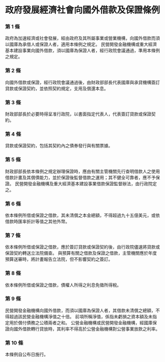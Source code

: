 # 政府發展經濟社會向國外借款及保證條例

### 第 1 條

政府為加速經濟或社會發展，經由政府及其所屬事業或營業機構，向國外借款而須以國庫為承借人或保證人者，適用本條例之規定。
民營開發金融機構或重大經濟基本建設事業向國外借款，須以國庫為保證人者，經行政院會議通過，準用本條例之規定。

### 第 2 條

向國外借款或保證，經行政院會議通過後，由財政部部長代表國庫與承貸機構簽訂貸款或保證契約，並依照契約規定，支用及償還本息。

### 第 3 條

財政部部長於必要時得呈准行政院，以書面指定代表人，代表簽訂貸款或保證契約。

### 第 4 條

貸款或保證契約，包括其契約內之債券發行與有關票據。

### 第 5 條

財政部部長依本條例之規定辦理保證時，應由有關主管機關先行查明借款人之使用借款計畫及其償債能力，並於保證後監督借款之運用；其不健全可靠者，應不予保證。
民營開發金融機構及重大經濟基本建設事業借款保證監督辦法，由行政院定之。

### 第 6 條

依本條例所借或保證之借款，其未清償之本金總額，不得超過九十五億美元，或依借款時匯率折計等值之其他外幣。

### 第 7 條

依本條例所借或保證之借款，應於簽訂貸款或保證契約後，由行政院儘速將貸款或保證契約轉送立法院備查。
與預算有關之借款及保證之借款，主管機關應於年度預算送審時，將計畫報告立法院，但不影響契約之簽訂。

### 第 8 條

依本條例所借或保證之借款，債權人所得之利息免徵所得稅。

### 第 9 條

民營開發金融機構向國外借款，而須以國庫為保證人者，其借款未清償之總額，不得超過該民營金融機構淨值之十倍。
前項所稱淨值，係指未虧損之資本額及未指定用於償付債務之公積兩者之和。
公營金融機構或民營開發金融機構，經國庫保證向國外借款轉行貸放時，其利率不得高於公營金融機構對公營事業放款之利率。

### 第 10 條

本條例自公布日施行。
